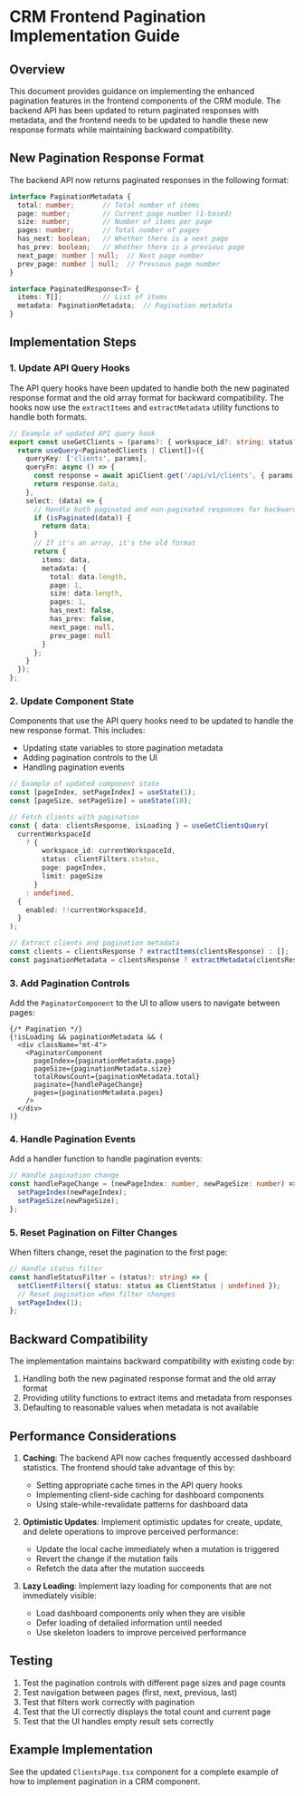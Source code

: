 # CRM Frontend Pagination Implementation Guide

## Overview

This document provides guidance on implementing the enhanced pagination features in the frontend components of the CRM module. The backend API has been updated to return paginated responses with metadata, and the frontend needs to be updated to handle these new response formats while maintaining backward compatibility.

## New Pagination Response Format

The backend API now returns paginated responses in the following format:

```typescript
interface PaginationMetadata {
  total: number;       // Total number of items
  page: number;        // Current page number (1-based)
  size: number;        // Number of items per page
  pages: number;       // Total number of pages
  has_next: boolean;   // Whether there is a next page
  has_prev: boolean;   // Whether there is a previous page
  next_page: number | null;  // Next page number
  prev_page: number | null;  // Previous page number
}

interface PaginatedResponse<T> {
  items: T[];          // List of items
  metadata: PaginationMetadata;  // Pagination metadata
}
```

## Implementation Steps

### 1. Update API Query Hooks

The API query hooks have been updated to handle both the new paginated response format and the old array format for backward compatibility. The hooks now use the `extractItems` and `extractMetadata` utility functions to handle both formats.

```typescript
// Example of updated API query hook
export const useGetClients = (params?: { workspace_id?: string; status?: string } & PaginationParams) => {
  return useQuery<PaginatedClients | Client[]>({
    queryKey: ['clients', params],
    queryFn: async () => {
      const response = await apiClient.get('/api/v1/clients', { params });
      return response.data;
    },
    select: (data) => {
      // Handle both paginated and non-paginated responses for backward compatibility
      if (isPaginated(data)) {
        return data;
      }
      // If it's an array, it's the old format
      return {
        items: data,
        metadata: {
          total: data.length,
          page: 1,
          size: data.length,
          pages: 1,
          has_next: false,
          has_prev: false,
          next_page: null,
          prev_page: null
        }
      };
    }
  });
};
```

### 2. Update Component State

Components that use the API query hooks need to be updated to handle the new response format. This includes:

- Updating state variables to store pagination metadata
- Adding pagination controls to the UI
- Handling pagination events

```typescript
// Example of updated component state
const [pageIndex, setPageIndex] = useState(1);
const [pageSize, setPageSize] = useState(10);

// Fetch clients with pagination
const { data: clientsResponse, isLoading } = useGetClientsQuery(
  currentWorkspaceId
    ? {
        workspace_id: currentWorkspaceId,
        status: clientFilters.status,
        page: pageIndex,
        limit: pageSize
      }
    : undefined,
  {
    enabled: !!currentWorkspaceId,
  }
);

// Extract clients and pagination metadata
const clients = clientsResponse ? extractItems(clientsResponse) : [];
const paginationMetadata = clientsResponse ? extractMetadata(clientsResponse) : null;
```

### 3. Add Pagination Controls

Add the `PaginatorComponent` to the UI to allow users to navigate between pages:

```tsx
{/* Pagination */}
{!isLoading && paginationMetadata && (
  <div className="mt-4">
    <PaginatorComponent
      pageIndex={paginationMetadata.page}
      pageSize={paginationMetadata.size}
      totalRowsCount={paginationMetadata.total}
      paginate={handlePageChange}
      pages={paginationMetadata.pages}
    />
  </div>
)}
```

### 4. Handle Pagination Events

Add a handler function to handle pagination events:

```typescript
// Handle pagination change
const handlePageChange = (newPageIndex: number, newPageSize: number) => {
  setPageIndex(newPageIndex);
  setPageSize(newPageSize);
};
```

### 5. Reset Pagination on Filter Changes

When filters change, reset the pagination to the first page:

```typescript
// Handle status filter
const handleStatusFilter = (status?: string) => {
  setClientFilters({ status: status as ClientStatus | undefined });
  // Reset pagination when filter changes
  setPageIndex(1);
};
```

## Backward Compatibility

The implementation maintains backward compatibility with existing code by:

1. Handling both the new paginated response format and the old array format
2. Providing utility functions to extract items and metadata from responses
3. Defaulting to reasonable values when metadata is not available

## Performance Considerations

1. **Caching**: The backend API now caches frequently accessed dashboard statistics. The frontend should take advantage of this by:
   - Setting appropriate cache times in the API query hooks
   - Implementing client-side caching for dashboard components
   - Using stale-while-revalidate patterns for dashboard data

2. **Optimistic Updates**: Implement optimistic updates for create, update, and delete operations to improve perceived performance:
   - Update the local cache immediately when a mutation is triggered
   - Revert the change if the mutation fails
   - Refetch the data after the mutation succeeds

3. **Lazy Loading**: Implement lazy loading for components that are not immediately visible:
   - Load dashboard components only when they are visible
   - Defer loading of detailed information until needed
   - Use skeleton loaders to improve perceived performance

## Testing

1. Test the pagination controls with different page sizes and page counts
2. Test navigation between pages (first, next, previous, last)
3. Test that filters work correctly with pagination
4. Test that the UI correctly displays the total count and current page
5. Test that the UI handles empty result sets correctly

## Example Implementation

See the updated `ClientsPage.tsx` component for a complete example of how to implement pagination in a CRM component.

